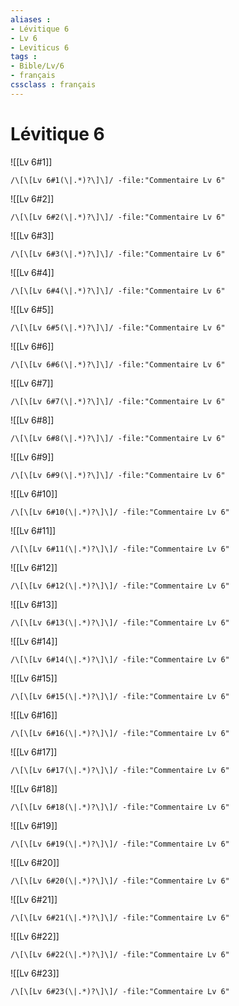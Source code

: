 ```yaml
---
aliases : 
- Lévitique 6
- Lv 6
- Leviticus 6
tags : 
- Bible/Lv/6
- français
cssclass : français
---
```


# Lévitique 6

![[Lv 6#1]]

```query
/\[\[Lv 6#1(\|.*)?\]\]/ -file:"Commentaire Lv 6"
```

![[Lv 6#2]]

```query
/\[\[Lv 6#2(\|.*)?\]\]/ -file:"Commentaire Lv 6"
```

![[Lv 6#3]]

```query
/\[\[Lv 6#3(\|.*)?\]\]/ -file:"Commentaire Lv 6"
```

![[Lv 6#4]]

```query
/\[\[Lv 6#4(\|.*)?\]\]/ -file:"Commentaire Lv 6"
```

![[Lv 6#5]]

```query
/\[\[Lv 6#5(\|.*)?\]\]/ -file:"Commentaire Lv 6"
```

![[Lv 6#6]]

```query
/\[\[Lv 6#6(\|.*)?\]\]/ -file:"Commentaire Lv 6"
```

![[Lv 6#7]]

```query
/\[\[Lv 6#7(\|.*)?\]\]/ -file:"Commentaire Lv 6"
```

![[Lv 6#8]]

```query
/\[\[Lv 6#8(\|.*)?\]\]/ -file:"Commentaire Lv 6"
```

![[Lv 6#9]]

```query
/\[\[Lv 6#9(\|.*)?\]\]/ -file:"Commentaire Lv 6"
```

![[Lv 6#10]]

```query
/\[\[Lv 6#10(\|.*)?\]\]/ -file:"Commentaire Lv 6"
```

![[Lv 6#11]]

```query
/\[\[Lv 6#11(\|.*)?\]\]/ -file:"Commentaire Lv 6"
```

![[Lv 6#12]]

```query
/\[\[Lv 6#12(\|.*)?\]\]/ -file:"Commentaire Lv 6"
```

![[Lv 6#13]]

```query
/\[\[Lv 6#13(\|.*)?\]\]/ -file:"Commentaire Lv 6"
```

![[Lv 6#14]]

```query
/\[\[Lv 6#14(\|.*)?\]\]/ -file:"Commentaire Lv 6"
```

![[Lv 6#15]]

```query
/\[\[Lv 6#15(\|.*)?\]\]/ -file:"Commentaire Lv 6"
```

![[Lv 6#16]]

```query
/\[\[Lv 6#16(\|.*)?\]\]/ -file:"Commentaire Lv 6"
```

![[Lv 6#17]]

```query
/\[\[Lv 6#17(\|.*)?\]\]/ -file:"Commentaire Lv 6"
```

![[Lv 6#18]]

```query
/\[\[Lv 6#18(\|.*)?\]\]/ -file:"Commentaire Lv 6"
```

![[Lv 6#19]]

```query
/\[\[Lv 6#19(\|.*)?\]\]/ -file:"Commentaire Lv 6"
```

![[Lv 6#20]]

```query
/\[\[Lv 6#20(\|.*)?\]\]/ -file:"Commentaire Lv 6"
```

![[Lv 6#21]]

```query
/\[\[Lv 6#21(\|.*)?\]\]/ -file:"Commentaire Lv 6"
```

![[Lv 6#22]]

```query
/\[\[Lv 6#22(\|.*)?\]\]/ -file:"Commentaire Lv 6"
```

![[Lv 6#23]]

```query
/\[\[Lv 6#23(\|.*)?\]\]/ -file:"Commentaire Lv 6"
```

